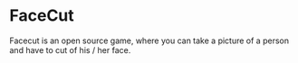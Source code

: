 # FaceCut
Facecut is an open source game, where you can take a picture of a person and have to cut of his / her face.
